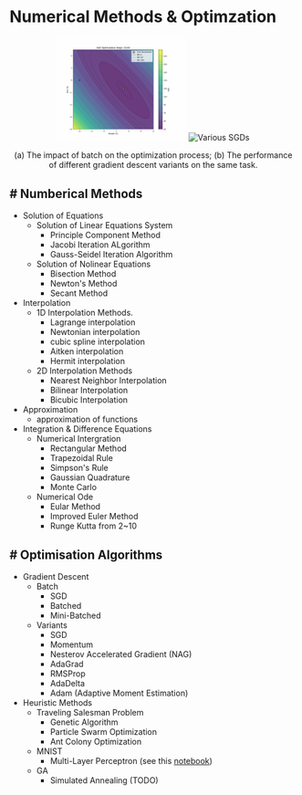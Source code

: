 # Numerical Methods & Optimzation

<p align="center">
  <img src="./Optimazation/assets/batched_sgd.gif" alt="Batched SGD" width="45%">
  <img src="./Optimazation/assets/gds2.gif" alt="Various SGDs" width="45%">
</p>

<p align="center">
(a) The impact of batch on the optimization process; (b) The performance of different gradient descent variants on the same task.
</p>

## # Numberical Methods 
- Solution of Equations   
    - Solution of Linear Equations System
        - Principle Component Method
        - Jacobi Iteration ALgorithm
        - Gauss-Seidel Iteration Algorithm  
    - Solution of Nolinear Equations
        - Bisection Method
        - Newton's Method
        - Secant Method   
- Interpolation
    - 1D Interpolation Methods. 
        - Lagrange interpolation
        - Newtonian interpolation
        - cubic spline interpolation     
        - Aitken interpolation  
        - Hermit interpolation  
    - 2D Interpolation Methods
        - Nearest Neighbor Interpolation
        - Bilinear Interpolation
        - Bicubic Interpolation
- Approximation
    - approximation of functions 
- Integration & Difference Equations
    - Numerical Intergration
        - Rectangular Method
        - Trapezoidal Rule
        - Simpson's Rule
        - Gaussian Quadrature
        - Monte Carlo
    - Numerical Ode
        - Eular Method
        - Improved Euler Method
        - Runge Kutta from 2~10


## # Optimisation Algorithms

- Gradient Descent
    - Batch
        - SGD
        - Batched
        - Mini-Batched
    - Variants
        - SGD
        - Momentum
        - Nesterov Accelerated Gradient (NAG)
        - AdaGrad
        - RMSProp
        - AdaDelta
        - Adam (Adaptive Moment Estimation) 
- Heuristic Methods
    - Traveling Salesman Problem
        - Genetic Algorithm 
        - Particle Swarm Optimization
        - Ant Colony Optimization
    - MNIST
        - Multi-Layer Perceptron (see this [notebook](https://github.com/HugoPhi/jaxdls/blob/main/mlp_mnist.ipynb))
    - GA
        - Simulated Annealing (TODO)
